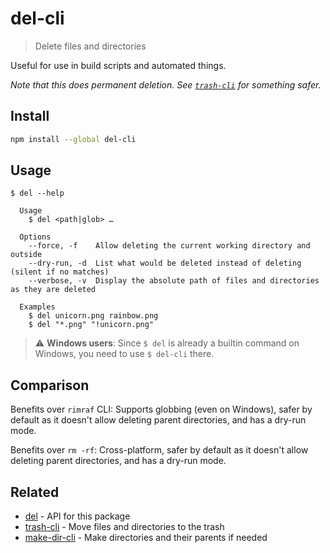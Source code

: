# del-cli

> Delete files and directories

Useful for use in build scripts and automated things.

*Note that this does permanent deletion. See [`trash-cli`](https://github.com/sindresorhus/trash-cli) for something safer.*

## Install

```sh
npm install --global del-cli
```

## Usage

```
$ del --help

  Usage
    $ del <path|glob> …

  Options
    --force, -f    Allow deleting the current working directory and outside
    --dry-run, -d  List what would be deleted instead of deleting (silent if no matches)
    --verbose, -v  Display the absolute path of files and directories as they are deleted

  Examples
    $ del unicorn.png rainbow.png
    $ del "*.png" "!unicorn.png"
```

> :warning: **Windows users**: Since `$ del` is already a builtin command on Windows, you need to use `$ del-cli` there.

## Comparison

Benefits over `rimraf` CLI: Supports globbing (even on Windows), safer by default as it doesn't allow deleting parent directories, and has a dry-run mode.

Benefits over `rm -rf`: Cross-platform, safer by default as it doesn't allow deleting parent directories, and has a dry-run mode.

## Related

- [del](https://github.com/sindresorhus/del) - API for this package
- [trash-cli](https://github.com/sindresorhus/trash-cli) - Move files and directories to the trash
- [make-dir-cli](https://github.com/sindresorhus/make-dir-cli) - Make directories and their parents if needed
